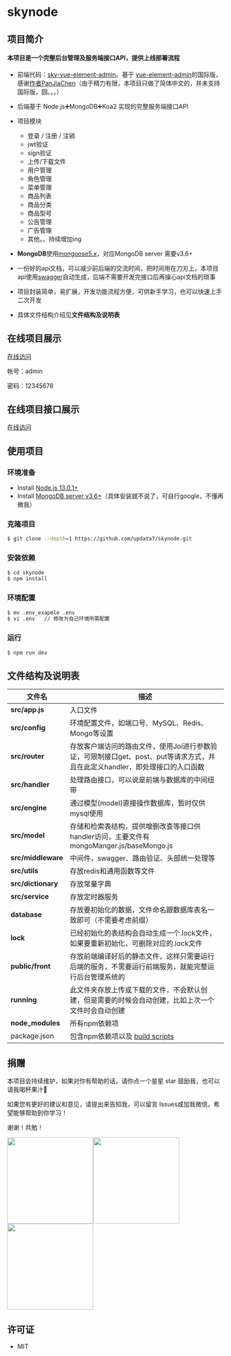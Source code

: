   <h1>skynode</h1>

## 项目简介

#### 本项目是一个完整后台管理及服务端接口API，提供上线部署流程

- 前端代码：[sky-vue-element-admin](https://github.com/updata7/sky-vue-element-admin)。基于 [vue-element-admin](https://github.com/PanJiaChen/vue-element-admin/tree/i18n)的国际版，感谢[作者PanJiaChen](https://github.com/PanJiaChen)（由于精力有限，本项目只做了简体中文的，并未支持国际版，囧。。。）
- 后端基于 Node.js➕MongoDB➕Koa2 实现的完整服务端接口API
- 项目模块
  - 登录 / 注册 / 注销
  - jwt验证
  - sign验证
  - 上传/下载文件
  - 用户管理
  - 角色管理
  - 菜单管理
  - 商品列表
  - 商品分类
  - 商品型号
  - 公告管理
  - 广告管理
  - 其他。。持续增加ing

- **MongoDB**使用[mongoose5.x](https://mongoosejs.com/docs/5.x/docs/index.html)，对应MongoDB server 需要v3.6+
- 一份好的api文档，可以减少前后端的交流时间，把时间用在刀刃上，本项目api使用[swagger](github.com/scttcper/koa2-swagger-ui](https://github.com/scttcper/koa2-swagger-ui))自动生成，后端不需要开发完接口后再操心api文档的琐事
- 项目封装简单，易扩展，开发功能流程方便，可供新手学习，也可以快速上手二次开发
- 具体文件结构介绍见**文件结构及说明表**

## 在线项目展示

[在线访问](http://120.24.170.189:9011/)

帐号：admin

密码：12345678

## 在线项目接口展示

[在线访问](http://120.24.170.189:9011/api/docs)

## 使用项目

### 环境准备

- Install [Node.js 13.0.1+](https://nodejs.org/en/)
- Install [MongoDB server v3.6+](https://www.mongodb.com/download-center#community)（具体安装就不说了，可自行google，不懂再微我）

### 克隆项目

```sh
$ git clone --depth=1 https://github.com/updata7/skynode.git
```

### 安装依赖

```sh
$ cd skynode
$ npm install
```

### 环境配置

```bash
$ mv .env_exapmle .env
$ vi .env 	// 修改为自己环境所需配置
```

### 运行

```bash
$ npm run dev
```



## 文件结构及说明表

| 文件名             | 描述                                                         |
| ------------------ | ------------------------------------------------------------ |
| **src/app.js**     | 入口文件                                                     |
| **src/config**     | 环境配置文件，如端口号、MySQL、Redis、Mongo等设置            |
| **src/router**     | 存放客户端访问的路由文件，使用Joi进行参数验证，可限制接口get、post、put等请求方式，并且在此定义handler，即处理接口的入口函数 |
| **src/handler**    | 处理路由接口，可以说是前端与数据库的中间纽带                 |
| **src/engine**     | 通过模型(model)直接操作数据库，暂时仅供mysql使用             |
| **src/model**      | 存储和检索表结构，提供增删改查等接口供handler访问，主要文件有mongoManger.js/baseMongo.js |
| **src/middleware** | 中间件，swagger、路由验证、头部统一处理等                    |
| **src/utils**      | 存放redis和通用函数等文件                                    |
| **src/dictionary** | 存放常量字典                                                 |
| **src/service**    | 存放定时器服务                                               |
| **database**       | 存放要初始化的数据，文件命名跟数据库表名一致即可（不需要考虑前缀） |
| **lock**           | 已经初始化的表结构会自动生成一个.lock文件，如果要重新初始化，可删除对应的.lock文件 |
| **public/front**   | 存放前端编译好后的静态文件，这样只需要运行后端的服务，不需要运行前端服务，就能完整运行后台管理系统的 |
| **running**        | 此文件夹存放上传或下载的文件，不会默认创建，但是需要的时候会自动创建，比如上次一个文件时会自动创建 |
| **node_modules**   | 所有npm依赖项                                                |
| package.json       | 包含npm依赖项以及 [build scripts](#what-if-a-library-isnt-on-definitelytyped) |

## 捐赠

本项目会持续维护，如果对你有帮助的话，请你点一个星星 star 鼓励我，也可以请我喝杯果汁🍹

如果您有更好的建议和意见，请提出来告知我，可以留言 Issues或加我微信。希望能够帮助到你学习！

谢谢！共勉！

<img width="200" src="https://gitee.com/ckjiang/node-mysql-koa2/raw/main/image/wx.png"/><img width="200" src="https://gitee.com/ckjiang/node-mysql-koa2/raw/main/image/wx-pay.png"/><img width="200" src="https://gitee.com/ckjiang/node-mysql-koa2/raw/main/image/zfb-pay.png"/>

## 许可证

- MIT